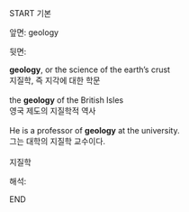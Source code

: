 START
기본

앞면:
geology


뒷면:
<div><strong>geology</strong>, or the science of the earth’s crust </div><div><div>지질학, 즉 지각에 대한 학문</div></div><div><br></div><div><div>the <strong>geology</strong> of the British Isles </div><div><div>영국 제도의 지질학적 역사</div></div></div><div><br></div><div><div>He is a professor of <strong>geology</strong> at the university. </div><div><div>그는 대학의 지질학 교수이다.</div></div></div><div><br></div><div>지질학</div>


해석:

END
